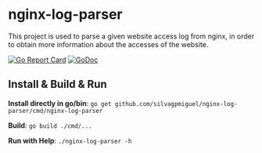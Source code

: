# nginx-log-parser

This project is used to parse a given website access log from nginx, in order to obtain more information about the accesses of the website.

[![Go Report Card](https://goreportcard.com/badge/github.com/silvagpmiguel/nginx-log-parser)](https://goreportcard.com/report/github.com/silvagpmiguel/nginx-log-parser)
[![GoDoc](https://godoc.org/github.com/silvagpmiguel/nginx-log-parser?status.svg)](https://godoc.org/github.com/silvagpmiguel/nginx-log-parser)

## Install & Build & Run

**Install directly in go/bin**: `go get github.com/silvagpmiguel/nginx-log-parser/cmd/nginx-log-parser`

**Build**: `go build ./cmd/...`

**Run with Help**: `./nginx-log-parser -h`
